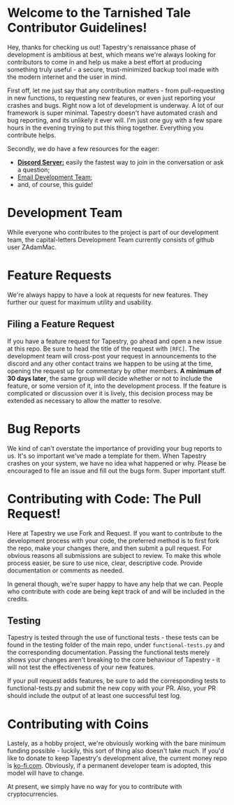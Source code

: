 # Welcome to the Tarnished Tale Contributor Guidelines!
Hey, thanks for checking us out! Tapestry's renaissance phase of development is ambitious at best, which means we're always looking for contributors to come in and help us make a best effort at producing something truly useful - a secure, trust-minimized backup tool made with the modern internet and the user in mind.

First off, let me just say that any contribution matters - from pull-requesting in new functions, to requesting new features, or even just reporting your crashes and bugs. Right now a lot of development is underway. A lot of our framework is super minimal. Tapestry doesn't have automated crash and bug reporting, and its unlikely it ever will. I'm just one guy with a few spare hours in the evening trying to put this thing together. Everything you contribute helps.

Secondly, we do have a few resources for the eager:
- [**Discord Server:**](https://discord.gg/56msGFT) easily the fastest way to join in the conversation or ask a question;
- [Email Development Team](mailto:tapdev@psavlabs.com);
- and, of course, this guide!

# Development Team
While everyone who contributes to the project is part of our development team, the capital-letters Development Team currently consists of github user ZAdamMac.

# Feature Requests
We're always happy to have a look at requests for new features. They further our quest for maximum utility and usability.

## Filing a Feature Request
If you have a feature request for Tapestry, go ahead and open a new issue at this repo. Be sure to head the title of the request with `[RFC]`. The development team will cross-post your request in announcements to the discord and any other contact trains we happen to be using at the time, opening the request up for commentary by other members. **A minimum of 30 days later**, the same group will decide whether or not to include the feature, or some version of it, into the development process. If the feature is complicated or discussion over it is lively, this decision process may be extended as necessary to allow the matter to resolve.

# Bug Reports
We kind of can't overstate the importance of providing your bug reports to us. It's so important we've made a template for them. When Tapestry crashes on your system, we have no idea what happened or why. Please be encouraged to file an issue and fill out the bugs form. Super important stuff.

# Contributing with Code: The Pull Request!
Here at Tapestry we use Fork and Request. If you want to contribute to the development process with your code, the preferred method is to first fork the repo, make your changes there, and then submit a pull request. For obvious reasons all submissions are subject to review. To make this whole process easier, be sure to use nice, clear, descriptive code. Provide documentation or comments as needed.

In general though, we're super happy to have any help that we can. People who contribute with code are being kept track of and will be included in the credits.

## Testing
Tapestry is tested through the use of functional tests - these tests can be found in the testing folder of the main repo, under `functional-tests.py` and the corresponding documentation. Passing the functional tests merely shows your changes aren't breaking to the core behaviour of Tapestry - it will not test the effectiveness of your new features.

If your pull request adds features, be sure to add the corresponding tests to functional-tests.py and submit the new copy with your PR. Also, your PR should include the output of at least one successful test log.

# Contributing with Coins
Lastely, as a hobby project, we're obviously working with the bare minimum funding possible - luckily, this sort of thing also doesn't take much. If you'd like to donate to keep Tapestry's development alive, the current money repo is [ko-fi.com](https://ko-fi.com/PSavLabs). Obviously, if a permanent developer team is adopted, this model will have to change.

At present, we simply have no way for you to contribute with cryptocurrencies. 
